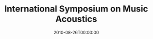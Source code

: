 ---
acronym: ISMA-2010
date: '2010-08-26T00:00:00'
ext_url: http://isma2010.phys.unsw.edu.au/
location: Sydney
submission_date: '2010-03-08T00:00:00'
title: International Symposium on Music Acoustics
---